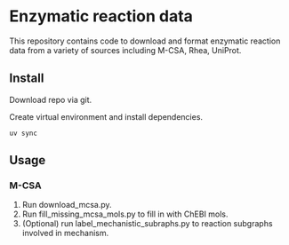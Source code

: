 # Enzymatic reaction data

This repository contains code to download and format enzymatic reaction data from a variety of sources including M-CSA, Rhea, UniProt.

## Install

Download repo via git.

Create virtual environment and install dependencies.

```
uv sync
```

## Usage

### M-CSA

1. Run download_mcsa.py.
2. Run fill_missing_mcsa_mols.py to fill in with ChEBI mols.
3. (Optional) run label_mechanistic_subraphs.py to reaction subgraphs involved in mechanism.